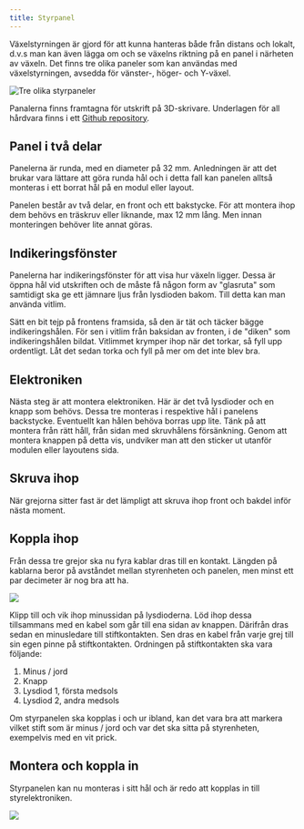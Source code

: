 ```yaml
---
title: Styrpanel
---
```


Växelstyrningen är gjord för att kunna hanteras både från distans och lokalt, d.v.s man kan även lägga om och se växelns riktning på en panel i närheten av växeln. Det finns tre olika paneler som kan användas med växelstyrningen, avsedda för vänster-, höger- och Y-växel.

![Tre olika styrpaneler](../../img/trn-2turnout-panels.svg)

Panalerna finns framtagna för utskrift på 3D-skrivare.
Underlagen för all hårdvara finns i ett [Github repository](https://github.com/modelrailcontrol/MRC-3dprint).


## Panel i två delar
Panelerna är runda, med en diameter på 32 mm. Anledningen är att det brukar vara lättare att göra runda hål och i detta fall kan panelen alltså monteras i ett borrat hål på en modul eller layout. 

Panelen består av två delar, en front och ett bakstycke. För att montera ihop dem behövs en träskruv eller liknande, max 12 mm lång. Men innan monteringen behöver lite annat göras.

## Indikeringsfönster
Panelerna har indikeringsfönster för att visa hur växeln ligger. Dessa är öppna hål vid utskriften och de måste få någon form av "glasruta" som samtidigt ska ge ett jämnare ljus från lysdioden bakom. Till detta kan man använda vitlim.

Sätt en bit tejp på frontens framsida, så den är tät och täcker bägge indikeringshålen. För sen i vitlim från baksidan av fronten, i de "diken" som indikeringshålen bildat. Vitlimmet krymper ihop när det torkar, så fyll upp ordentligt. Låt det sedan torka och fyll på mer om det inte blev bra.

## Elektroniken
Nästa steg är att montera elektroniken. Här är det två lysdioder och en knapp som behövs. Dessa tre monteras i respektive hål i panelens backstycke. Eventuellt kan hålen behöva borras upp lite. Tänk på att montera från rätt håll, från sidan med skruvhålens försänkning. Genom att montera knappen på detta vis, undviker man att den sticker ut utanför modulen eller layoutens sida.


## Skruva ihop
När grejorna sitter fast är det lämpligt att skruva ihop front och bakdel inför nästa moment.

## Koppla ihop
Från dessa tre grejor ska nu fyra kablar dras till en kontakt. Längden på kablarna beror på avståndet mellan styrenheten och panelen, men minst ett par decimeter är nog bra att ha.

![](../../static/img/clients/mrc-2turnout-panel02.jpg)

Klipp till och vik ihop minussidan på lysdioderna. Löd ihop dessa tillsammans med en kabel som går till ena sidan av knappen. Därifrån dras sedan en minusledare till stiftkontakten. Sen dras en kabel från varje grej till sin egen pinne på stiftkontakten. Ordningen på stiftkontakten ska vara följande:
 1. Minus / jord
 2. Knapp
 3. Lysdiod 1, första medsols
 4. Lysdiod 2, andra medsols

Om styrpanelen ska kopplas i och ur ibland, kan det vara bra att markera vilket stift som är minus / jord och var det ska sitta på styrenheten, exempelvis med en vit prick.

## Montera och koppla in
Styrpanelen kan nu monteras i sitt hål och är redo att kopplas in till styrelektroniken.

![](../../img/clients/mrc-2turnout-panel01.jpg)

